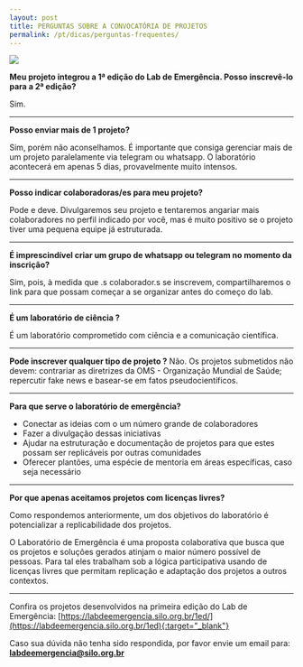 ```yaml
---
layout: post
title: PERGUNTAS SOBRE A CONVOCATÓRIA DE PROJETOS
permalink: /pt/dicas/perguntas-frequentes/
---
```


![](/2ed/media/images/covers/perguntas.png)
  
**Meu projeto integrou a 1ª edição do Lab de Emergência. Posso inscrevê-lo para a 2ª edição?**
  
Sim.

---

**Posso enviar mais de 1 projeto?**
  
Sim, porém não aconselhamos. É importante que consiga gerenciar mais de um projeto paralelamente via telegram ou whatsapp. O laboratório acontecerá em apenas 5 dias, provavelmente muito intensos.

---

**Posso indicar colaboradoras/es para meu projeto?**
  
Pode e deve. Divulgaremos seu projeto e tentaremos angariar mais colaboradores no perfil indicado por você, mas é muito positivo se o projeto tiver uma pequena equipe já estruturada.

---

**É imprescindível criar um grupo de whatsapp ou telegram no momento da inscrição?**

Sim, pois, à medida que .s colaborador.s se inscrevem, compartilharemos o link para que possam começar a se organizar antes do começo do lab.

---

**É um laboratório de ciência ?**
  
É um laboratório comprometido com ciência e a comunicação científica. 


---

**Pode inscrever qualquer tipo de projeto ?**
Não. Os projetos submetidos não devem:  contrariar as diretrizes da OMS - Organização Mundial de Saúde;   repercutir fake news e basear-se em fatos pseudocientíficos. 
 

---

**Para que serve o laboratório de emergência?**
  
* Conectar as ideias com o um número grande de colaboradores 
* Fazer a divulgação dessas iniciativas
* Ajudar na estruturação e documentação de projetos para que estes possam ser replicáveis por outras comunidades
* Oferecer plantões, uma espécie de mentoria em áreas específicas, caso seja necessário

---

**Por que apenas aceitamos projetos com licenças livres?**
  
Como respondemos anteriormente, um dos objetivos do laboratório é potencializar a replicabilidade dos projetos.
  
O Laboratório de Emergência é uma proposta colaborativa que busca que os projetos e soluções gerados atinjam o maior número possível de pessoas. Para tal eles trabalham sob a lógica participativa usando de licenças livres que permitam replicação e adaptação dos projetos a outros contextos.
  
---


 
Confira os projetos desenvolvidos na primeira edição do Lab de Emergência:
[https://labdeemergencia.silo.org.br/1ed/](https://labdeemergencia.silo.org.br/1ed){:target="_blank"}


Caso sua dúvida não tenha sido respondida, por favor envie um email para: **labdeemergencia@silo.org.br**